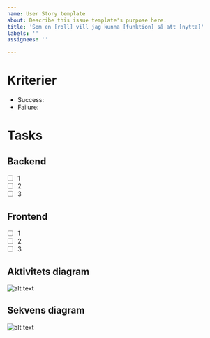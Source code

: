 ```yaml
---
name: User Story template
about: Describe this issue template's purpose here.
title: 'Som en [roll] vill jag kunna [funktion] så att [nytta]'
labels: ''
assignees: ''

---
```


# Kriterier
- Success: 
- Failure: 

# Tasks

## Backend
- [ ] 1
- [ ] 2
- [ ] 3

## Frontend
- [ ] 1
- [ ] 2
- [ ] 3

## Aktivitets diagram 
![alt text](http://url/to/img.png)

## Sekvens diagram 
![alt text](http://url/to/img.png)
